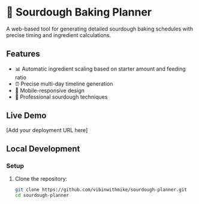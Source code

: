 # 🍞 Sourdough Baking Planner

A web-based tool for generating detailed sourdough baking schedules with precise timing and ingredient calculations.

## Features
- 📊 Automatic ingredient scaling based on starter amount and feeding ratio
- ⏰ Precise multi-day timeline generation
- 📱 Mobile-responsive design
- 🎯 Professional sourdough techniques

## Live Demo
[Add your deployment URL here]

## Local Development

### Setup
1. Clone the repository:
   ```bash
   git clone https://github.com/vibinwithmike/sourdough-planner.git
   cd sourdough-planner
